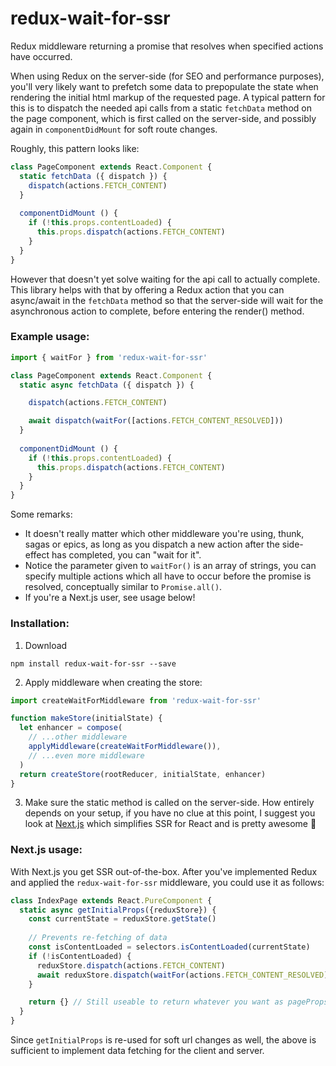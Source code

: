 # redux-wait-for-ssr
Redux middleware returning a promise that resolves when specified actions have occurred.

When using Redux on the server-side (for SEO and performance purposes), you'll very likely want to prefetch some data to prepopulate the state when rendering the initial html markup of the requested page. A typical pattern for this is to dispatch the needed api calls from a static `fetchData` method on the page component, which is first called on the server-side, and possibly again in `componentDidMount` for soft route changes. 

Roughly, this pattern looks like: 

```js
class PageComponent extends React.Component {
  static fetchData ({ dispatch }) {
    dispatch(actions.FETCH_CONTENT)
  }
  
  componentDidMount () {
    if (!this.props.contentLoaded) {
      this.props.dispatch(actions.FETCH_CONTENT)
    }
  }
}
```

However that doesn't yet solve waiting for the api call to actually complete. This library helps with that by offering a Redux action that you can async/await in the `fetchData` method so that the server-side will wait for the asynchronous action to complete, before entering the render() method.

### Example usage:

```js
import { waitFor } from 'redux-wait-for-ssr'

class PageComponent extends React.Component {
  static async fetchData ({ dispatch }) {

    dispatch(actions.FETCH_CONTENT)

    await dispatch(waitFor([actions.FETCH_CONTENT_RESOLVED]))
  }
  
  componentDidMount () {
    if (!this.props.contentLoaded) {
      this.props.dispatch(actions.FETCH_CONTENT)
    }
  }
}
```
Some remarks:

* It doesn't really matter which other middleware you're using, thunk, sagas or epics, as long as you dispatch a new action after the side-effect has completed, you can "wait for it".
* Notice the parameter given to `waitFor()` is an array of strings, you can specify multiple actions which all have to occur before the promise is resolved, conceptually similar to `Promise.all()`.
* If you're a Next.js user, see usage below!

### Installation:
1. Download
```
npm install redux-wait-for-ssr --save
```

2. Apply middleware when creating the store:

```js
import createWaitForMiddleware from 'redux-wait-for-ssr'

function makeStore(initialState) {
  let enhancer = compose(
    // ...other middleware
    applyMiddleware(createWaitForMiddleware()),
    // ...even more middleware
  )
  return createStore(rootReducer, initialState, enhancer)
}
```

3. Make sure the static method is called on the server-side. How entirely depends on your setup, if you have no clue at this point, I suggest you look at [Next.js](https://github.com/zeit/next.js/) which simplifies SSR for React and is pretty awesome :metal:

### Next.js usage:
With Next.js you get SSR out-of-the-box. After you've implemented Redux and applied the `redux-wait-for-ssr` middleware, you could use it as follows:

```js
class IndexPage extends React.PureComponent {
  static async getInitialProps({reduxStore}) {
    const currentState = reduxStore.getState()
    
    // Prevents re-fetching of data
    const isContentLoaded = selectors.isContentLoaded(currentState)
    if (!isContentLoaded) {
      reduxStore.dispatch(actions.FETCH_CONTENT)
      await reduxStore.dispatch(waitFor(actions.FETCH_CONTENT_RESOLVED))
    }

    return {} // Still useable to return whatever you want as pageProps
  }
}
```

Since `getInitialProps` is re-used for soft url changes as well, the above is sufficient to implement data fetching for the client and server.

